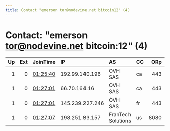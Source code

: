 ```yaml
---
title: Contact "emerson tor@nodevine.net bitcoin12" (4)
---
```


# Contact: "emerson tor@nodevine.net bitcoin:12" (4)

|   Up |   Ext | JoinTime                                                                                            | IP              | AS                 | CC   |   ORp |   Dirp | OS    | Version   | Nickname    |   eFamMembers |
|-----:|------:|:----------------------------------------------------------------------------------------------------|:----------------|:-------------------|:-----|------:|-------:|:------|:----------|:------------|--------------:|
|    1 |     0 | [01:25:40](https://metrics.torproject.org/rs.html#details/6A442D1076439D219B46452682FA9153E50C4267) | 192.99.140.196  | OVH SAS            | ca   |   443 |     80 | Linux | 0.2.9.14  | nodvrelay01 |             4 |
|    1 |     0 | [01:27:01](https://metrics.torproject.org/rs.html#details/55F56B660C9B3D6EF947F3C11861F23AB3CB7B91) | 66.70.164.16    | OVH SAS            | ca   |   443 |     80 | Linux | 0.2.9.14  | nodvrelay03 |             4 |
|    1 |     0 | [01:27:01](https://metrics.torproject.org/rs.html#details/B480ABB8523F1C04D32BEEEF63E11A5A8567E743) | 145.239.227.246 | OVH SAS            | fr   |   443 |     80 | Linux | 0.2.9.14  | nodvrelay02 |             4 |
|    1 |     0 | [01:27:07](https://metrics.torproject.org/rs.html#details/FD19D2594D7C9EA4019C45E7386E35C04FA64267) | 198.251.83.157  | FranTech Solutions | us   |  8080 |   8081 | Linux | 0.2.9.14  | nodvrelay04 |             4 |
